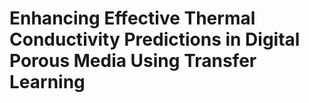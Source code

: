 # Enhancing Effective Thermal Conductivity Predictions in Digital Porous Media Using Transfer Learning


